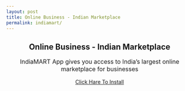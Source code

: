 ```yaml
---
layout: post
title: Online Business - Indian Marketplace
permalink: indiamart/
---
```


<center>
<div class="jumbotron">
  <h2>Online Business - Indian Marketplace </h2>
 <p style="font-size: medium">IndiaMART App gives you access to India’s largest online marketplace for businesses</p>
<a class="btn btn-primary btn-lg" href="http://mmtrkms.com/mt/y264v274e4v233t224q2u234/" role="button">Click Hare To Install</a><br/><br/>

